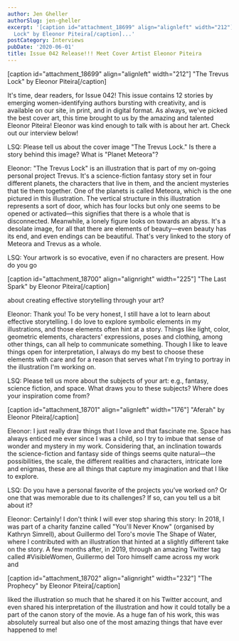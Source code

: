 ```yaml
---
author: Jen Gheller
authorSlug: jen-gheller
excerpt: '[caption id="attachment_18699" align="alignleft" width="212"] "The Trevus
  Lock" by Eleonor Piteira[/caption]...'
postCategory: Interviews
pubDate: '2020-06-01'
title: Issue 042 Release!!! Meet Cover Artist Eleonor Piteira
---
```

[caption id="attachment_18699" align="alignleft" width="212"] "The Trevus Lock" by Eleonor Piteira[/caption]

It's time, dear readers, for Issue 042! This issue contains 12 stories by emerging women-identifying authors bursting with creativity, and is available on our site, in print, and in digital format. As always, we've picked the best cover art, this time brought to us by the amazing and talented Eleonor Piteira! Eleonor was kind enough to talk with is about her art. Check out our interview below!

LSQ: Please tell us about the cover image "The Trevus Lock." Is there a story behind this image? What is "Planet Meteora"?

Eleonor: "The Trevus Lock" is an illustration that is part of my on-going personal project Trevus. It's a science-fiction fantasy story set in four different planets, the characters that live in them, and the ancient mysteries that tie them together. One of the planets is called Meteora, which is the one pictured in this illustration. The vertical structure in this illustration represents a sort of door, which has four locks but only one seems to be opened or activated⁠—this signifies that there is a whole that is disconnected. Meanwhile, a lonely figure looks on towards an abyss. It's a desolate image, for all that there are elements of beauty⁠—even beauty has its end, and even endings can be beautiful. That's very linked to the story of Meteora and Trevus as a whole.

LSQ: Your artwork is so evocative, even if no characters are present. How do you go

[caption id="attachment_18700" align="alignright" width="225"] "The Last Spark" by Eleonor Piteira[/caption]

about creating effective storytelling through your art?

Eleonor: Thank you! To be very honest, I still have a lot to learn about effective storytelling. I do love to explore symbolic elements in my illustrations, and those elements often hint at a story. Things like light, color, geometric elements, characters' expressions, poses and clothing, among other things, can all help to communicate something. Though I like to leave things open for interpretation, I always do my best to choose these elements with care and for a reason that serves what I'm trying to portray in the illustration I'm working on.

LSQ: Please tell us more about the subjects of your art: e.g., fantasy, science fiction, and space. What draws you to these subjects? Where does your inspiration come from?

[caption id="attachment_18701" align="alignleft" width="176"] "Aferah" by Eleonor Piteira[/caption]

Eleonor: I just really draw things that I love and that fascinate me. Space has always enticed me ever since I was a child, so I try to imbue that sense of wonder and mystery in my work. Considering that, an inclination towards the science-fiction and fantasy side of things seems quite natural⁠—the possibilities, the scale, the different realities and characters, intricate lore and enigmas, these are all things that capture my imagination and that I like to explore.

LSQ: Do you have a personal favorite of the projects you’ve worked on? Or one that was memorable due to its challenges? If so, can you tell us a bit about it?

Eleonor: Certainly! I don't think I will ever stop sharing this story: In 2018, I was part of a charity fanzine called "You'll Never Know" (organised by Kathryn Simrell), about Guillermo del Toro's movie The Shape of Water, where I contributed with an illustration that hinted at a slightly different take on the story. A few months after, in 2019, through an amazing Twitter tag called #VisibleWomen, Guillermo del Toro himself came across my work and

[caption id="attachment_18702" align="alignright" width="232"] "The Prophecy" by Eleonor Piteira[/caption]

liked the illustration so much that he shared it on his Twitter account, and even shared his interpretation of the illustration and how it could totally be a part of the canon story of the movie. As a huge fan of his work, this was absolutely surreal but also one of the most amazing things that have ever happened to me!